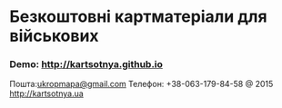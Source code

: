 Безкоштовні картматеріали для військових
========================================

### Demo: http://kartsotnya.github.io

Пошта:ukropmapa@gmail.com 
Телефон: +38-063-179-84-58
@ 2015 http://kartsotnya.ua